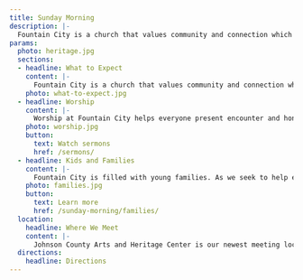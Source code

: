 ```yaml
---
title: Sunday Morning
description: |-
  Fountain City is a church that values community and connection which you will notice right away. No matter your age or background, you will find a place here.
params:
  photo: heritage.jpg
  sections:
  - headline: What to Expect
    content: |-
      Fountain City is a church that values community and connection which you will notice right away. No matter your age or background, you will find a place here. The service usually lasts about an hour and fifteen minutes. Attire varies – generally casual. You are more than welcome to stick around after service and get to know people. We are so glad to have you worship with us and can’t wait to meet you.
    photo: what-to-expect.jpg
  - headline: Worship
    content: |-
      Worship at Fountain City helps everyone present encounter and honor God. Through a blend of modern music, contemporary hymns, prayers and Scripture reading, all are invited to participate in the service. Sermons are preached from a passage in the Bible and are followed by communion. Gluten-Free bread is available at communion at each service. Please request while receiving communion.
    photo: worship.jpg
    button:
      text: Watch sermons
      href: /sermons/
  - headline: Kids and Families
    content: |-
      Fountain City is filled with young families. As we seek to help each child grow in his or her knowledge and love of God, families are invited to worship together for portions of the service. Nursery is available for children ages 0–3, and a worship class for kids ages 3–6 during the sermon. Kids 7 and up join their parents and receive age-appropriate materials to engage them during the sermon. Our Children & Families ministry assists parents in training up children as faithful followers of Jesus.
    photo: families.jpg
    button:
      text: Learn more
      href: /sunday-morning/families/
  location:
    headline: Where We Meet
    content: |-
      Johnson County Arts and Heritage Center is our newest meeting location as of January 2025. Over the past two years, the Lord has continued to grow our church community to the point that we have outgrown our previous location at the Meadowbrook Park Clubhouse. We have loved our time at Meadowbrook, but we feel the Lord leading us to move. We want to be able to welcome as many people in worship as we can and, as a young growing church plant, we need more room to be able to grow into a church for generations to come.
  directions:
    headline: Directions
---
```


